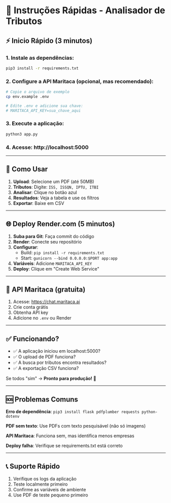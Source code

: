 # 🚀 Instruções Rápidas - Analisador de Tributos

## ⚡ Inicio Rápido (3 minutos)

### 1. Instale as dependências:
```bash
pip3 install -r requirements.txt
```

### 2. Configure a API Maritaca (opcional, mas recomendado):
```bash
# Copie o arquivo de exemplo
cp env.example .env

# Edite .env e adicione sua chave:
# MARITACA_API_KEY=sua_chave_aqui
```

### 3. Execute a aplicação:
```bash
python3 app.py
```

### 4. Acesse: http://localhost:5000

---

## 📱 Como Usar

1. **Upload**: Selecione um PDF (até 50MB)
2. **Tributos**: Digite: `ISS, ISSQN, IPTU, ITBI`
3. **Analisar**: Clique no botão azul
4. **Resultados**: Veja a tabela e use os filtros
5. **Exportar**: Baixe em CSV

---

## 🌐 Deploy Render.com (5 minutos)

1. **Suba para Git**: Faça commit do código
2. **Render**: Conecte seu repositório 
3. **Configurar**:
   - Build: `pip install -r requirements.txt`
   - Start: `gunicorn --bind 0.0.0.0:$PORT app:app`
4. **Variáveis**: Adicione `MARITACA_API_KEY`
5. **Deploy**: Clique em "Create Web Service"

---

## 🔑 API Maritaca (gratuita)

1. Acesse: https://chat.maritaca.ai
2. Crie conta grátis
3. Obtenha API key
4. Adicione no `.env` ou Render

---

## ✅ Funcionando?

- ✅ A aplicação iniciou em localhost:5000?
- ✅ O upload de PDF funciona?
- ✅ A busca por tributos encontra resultados?
- ✅ A exportação CSV funciona?

Se todos "sim" → **Pronto para produção! 🎉**

---

## 🆘 Problemas Comuns

**Erro de dependência**: `pip3 install flask pdfplumber requests python-dotenv`

**PDF sem texto**: Use PDFs com texto pesquisável (não só imagens)

**API Maritaca**: Funciona sem, mas identifica menos empresas

**Deploy falha**: Verifique se requirements.txt está correto

---

## 📞 Suporte Rápido

1. Verifique os logs da aplicação
2. Teste localmente primeiro
3. Confirme as variáveis de ambiente
4. Use PDF de teste pequeno primeiro 